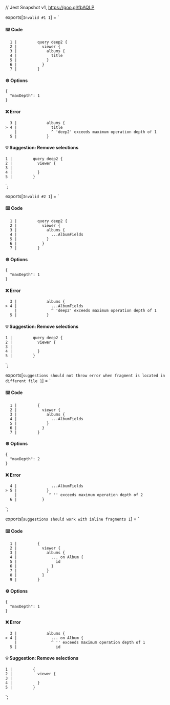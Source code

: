 // Jest Snapshot v1, https://goo.gl/fbAQLP

exports[`Invalid #1 1`] = `
#### ⌨️ Code

      1 |         query deep2 {
      2 |           viewer {
      3 |             albums {
      4 |               title
      5 |             }
      6 |           }
      7 |         }

#### ⚙️ Options

    {
      "maxDepth": 1
    }

#### ❌ Error

      3 |             albums {
    > 4 |               title
        |               ^ 'deep2' exceeds maximum operation depth of 1
      5 |             }

#### 💡 Suggestion: Remove selections

    1 |         query deep2 {
    2 |           viewer {
    3 |             
    4 |           }
    5 |         }
`;

exports[`Invalid #2 1`] = `
#### ⌨️ Code

      1 |         query deep2 {
      2 |           viewer {
      3 |             albums {
      4 |               ...AlbumFields
      5 |             }
      6 |           }
      7 |         }

#### ⚙️ Options

    {
      "maxDepth": 1
    }

#### ❌ Error

      3 |             albums {
    > 4 |               ...AlbumFields
        |               ^ 'deep2' exceeds maximum operation depth of 1
      5 |             }

#### 💡 Suggestion: Remove selections

    1 |         query deep2 {
    2 |           viewer {
    3 |             
    4 |           }
    5 |         }
`;

exports[`suggestions should not throw error when fragment is located in different file 1`] = `
#### ⌨️ Code

      1 |         {
      2 |           viewer {
      3 |             albums {
      4 |               ...AlbumFields
      5 |             }
      6 |           }
      7 |         }

#### ⚙️ Options

    {
      "maxDepth": 2
    }

#### ❌ Error

      4 |               ...AlbumFields
    > 5 |             }
        |              ^ '' exceeds maximum operation depth of 2
      6 |           }
`;

exports[`suggestions should work with inline fragments 1`] = `
#### ⌨️ Code

      1 |         {
      2 |           viewer {
      3 |             albums {
      4 |               ... on Album {
      5 |                 id
      6 |               }
      7 |             }
      8 |           }
      9 |         }

#### ⚙️ Options

    {
      "maxDepth": 1
    }

#### ❌ Error

      3 |             albums {
    > 4 |               ... on Album {
        |               ^ '' exceeds maximum operation depth of 1
      5 |                 id

#### 💡 Suggestion: Remove selections

    1 |         {
    2 |           viewer {
    3 |             
    4 |           }
    5 |         }
`;
